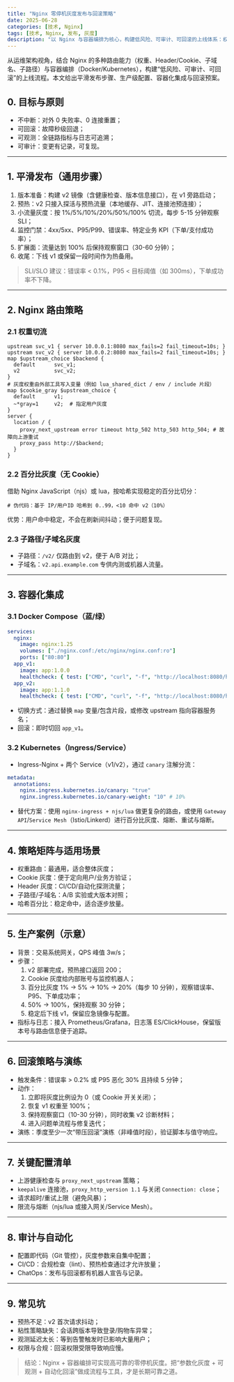 ```yaml
---
title: "Nginx 零停机灰度发布与回滚策略"
date: 2025-06-28
categories: [技术, Nginx]
tags: [技术, Nginx, 发布, 灰度]
description: "以 Nginx 与容器编排为核心，构建低风险、可审计、可回滚的上线体系：权重/哈希灰度、日志与可观测、K8s 集成、回滚演练与常见坑。"
---
```


从运维架构视角，结合 Nginx 的多种路由能力（权重、Header/Cookie、子域名、子路径）与容器编排（Docker/Kubernetes），构建“低风险、可审计、可回滚”的上线流程。本文给出平滑发布步骤、生产级配置、容器化集成与回滚预案。

## 0. 目标与原则
- 不中断：对外 0 失败率、0 连接重置；
- 可回滚：故障秒级回退；
- 可观测：全链路指标与日志可追溯；
- 可审计：变更有记录，可复现。

---

## 1. 平滑发布（通用步骤）
1) 版本准备：构建 v2 镜像（含健康检查、版本信息接口），在 v1 旁路启动；
2) 预热：v2 只接入探活与预热流量（本地缓存、JIT、连接池预连接）；
3) 小流量灰度：按 1%/5%/10%/20%/50%/100% 切流，每步 5-15 分钟观察 SLI；
4) 监控门禁：4xx/5xx、P95/P99、错误率、特定业务 KPI（下单/支付成功率）；
5) 扩展面：流量达到 100% 后保持观察窗口（30-60 分钟）；
6) 收尾：下线 v1 或保留一段时间作为热备用。

> SLI/SLO 建议：错误率 < 0.1%，P95 < 目标阈值（如 300ms），下单成功率不下降。

---

## 2. Nginx 路由策略
### 2.1 权重切流
```nginx
upstream svc_v1 { server 10.0.0.1:8080 max_fails=2 fail_timeout=10s; }
upstream svc_v2 { server 10.0.0.2:8080 max_fails=2 fail_timeout=10s; }
map $upstream_choice $backend {
  default      svc_v1;
  v2           svc_v2;
}
# 灰度权重由外部工具写入变量（例如 lua_shared_dict / env / include 片段）
map $cookie_gray $upstream_choice {
  default      v1;
  ~*gray=1     v2;  # 指定用户灰度
}
server {
  location / {
    proxy_next_upstream error timeout http_502 http_503 http_504; # 故障向上游重试
    proxy_pass http://$backend;
  }
}
```

### 2.2 百分比灰度（无 Cookie）
借助 Nginx JavaScript（njs）或 lua，按哈希实现稳定的百分比切分：
```nginx
# 伪代码：基于 IP/用户ID 哈希到 0..99，<10 命中 v2（10%）
```
优势：用户命中稳定，不会在刷新间抖动；便于问题复现。

### 2.3 子路径/子域名灰度
- 子路径：`/v2/` 仅路由到 v2，便于 A/B 对比；
- 子域名：`v2.api.example.com` 专供内测或机器人流量。

---

## 3. 容器化集成
### 3.1 Docker Compose（蓝/绿）
```yaml
services:
  nginx:
    image: nginx:1.25
    volumes: ["./nginx.conf:/etc/nginx/nginx.conf:ro"]
    ports: ["80:80"]
  app_v1:
    image: app:1.0.0
    healthcheck: { test: ["CMD", "curl", "-f", "http://localhost:8080/health"], interval: 5s, retries: 5 }
  app_v2:
    image: app:1.1.0
    healthcheck: { test: ["CMD", "curl", "-f", "http://localhost:8080/health"], interval: 5s, retries: 5 }
```
- 切换方式：通过替换 `map` 变量/包含片段，或修改 upstream 指向容器服务名；
- 回滚：即时切回 `app_v1`。

### 3.2 Kubernetes（Ingress/Service）
- Ingress-Nginx + 两个 Service（v1/v2），通过 `canary` 注解分流：
```yaml
metadata:
  annotations:
    nginx.ingress.kubernetes.io/canary: "true"
    nginx.ingress.kubernetes.io/canary-weight: "10" # 10%
```
- 替代方案：使用 `nginx-ingress + njs/lua` 做更复杂的路由，或使用 `Gateway API`/`Service Mesh`（Istio/Linkerd）进行百分比灰度、熔断、重试与熔断。

---

## 4. 策略矩阵与适用场景
- 权重路由：最通用，适合整体灰度；
- Cookie 灰度：便于定向用户/业务方验证；
- Header 灰度：CI/CD/自动化探测流量；
- 子路径/子域名：A/B 实验或大版本对照；
- 哈希百分比：稳定命中，适合逐步放量。

---

## 5. 生产案例（示意）
- 背景：交易系统网关，QPS 峰值 3w/s；
- 步骤：
  1) v2 部署完成，预热接口返回 200；
  2) Cookie 灰度给内部账号与监控机器人；
  3) 百分比灰度 1% -> 5% -> 10% -> 20%（每步 10 分钟），观察错误率、P95、下单成功率；
  4) 50% -> 100%，保持观察 30 分钟；
  5) 稳定后下线 v1，保留应急镜像与配置。
- 指标与日志：接入 Prometheus/Grafana，日志落 ES/ClickHouse，保留版本号与路由信息便于追踪。

---

## 6. 回滚策略与演练
- 触发条件：错误率 > 0.2% 或 P95 恶化 30% 且持续 5 分钟；
- 动作：
  1) 立即将灰度比例设为 0（或 Cookie 开关关闭）；
  2) 恢复 v1 权重至 100%；
  3) 保持观察窗口（10-30 分钟），同时收集 v2 诊断材料；
  4) 进入问题单流程与修复迭代；
- 演练：季度至少一次“带压回滚”演练（非峰值时段），验证脚本与值守响应。

---

## 7. 关键配置清单
- 上游健康检查与 `proxy_next_upstream` 策略；
- `keepalive` 连接池，`proxy_http_version 1.1` 与关闭 `Connection: close`；
- 请求超时/重试上限（避免风暴）；
- 限流与熔断（njs/lua 或接入网关/Service Mesh）。

---

## 8. 审计与自动化
- 配置即代码（Git 管控），灰度参数来自集中配置；
- CI/CD：合规检查（lint）、预热检查通过才允许放量；
- ChatOps：发布与回滚都有机器人宣告与记录。

---

## 9. 常见坑
- 预热不足：v2 首次请求抖动；
- 粘性策略缺失：会话跨版本导致登录/购物车异常；
- 观测延迟太长：等到告警触发时已影响大量用户；
- 权限与合规：回滚权限受限导致响应慢。

> 结论：Nginx + 容器编排可实现高可靠的零停机灰度。把“参数化灰度 + 可观测 + 自动化回滚”做成流程与工具，才是长期可靠之道。
